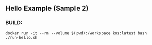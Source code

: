 ## Hello Example (Sample 2)


### BUILD:
```
docker run -it --rm --volume $(pwd):/workspace kos:latest bash   
./run-hello.sh
```
